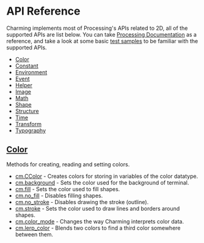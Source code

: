 # API Reference

Charming implements most of Processing's APIs related to 2D, all of the supported APIs are list below. You can take [Processing Documentation](https://processing.org/reference/) as a reference, and take a look at some basic [test samples](https://github.com/charming-art/charming/blob/master/tests/) to be familiar with the supported APIs.

- [Color](#color)
- [Constant](./constant.md)
- [Environment](./environment.md)
- [Event](./event.md)
- [Helper](./helper.md)
- [Image](./image.md)
- [Math](./math.md)
- [Shape](./shape.md)
- [Structure](./structure.md)
- [Time](./time.md)
- [Transform](./transform.md)
- [Typography](./typography.md)

## [Color](./color.md)

Methods for creating, reading and setting colors.

- [cm.CColor](./color.md#ccolor) - Creates colors for storing in variables of the color datatype.
- [cm.background](./color.md#background) - Sets the color used for the background of terminal.
- [cm.fill]() - Sets the color used to fill shapes.
- [cm.no_fill]() - Disables filling shapes.
- [cm.no_stroke]() - Disables drawing the stroke (outline).
- [cm.stroke]() - Sets the color used to draw lines and borders around shapes.
- [cm.color_mode]() - Changes the way Charming interprets color data.
- [cm.lerp_color]() - Blends two colors to find a third color somewhere between them.
